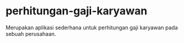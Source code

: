 # perhitungan-gaji-karyawan
Merupakan aplikasi sederhana untuk perhitungan gaji karyawan pada sebuah perusahaan. 
